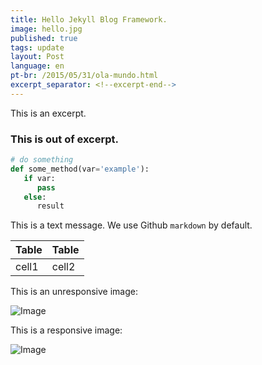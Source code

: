 ```yaml
---
title: Hello Jekyll Blog Framework.
image: hello.jpg
published: true
tags: update
layout: Post
language: en
pt-br: /2015/05/31/ola-mundo.html
excerpt_separator: <!--excerpt-end-->
---
```


This is an excerpt.
<!--excerpt-end--> 

### This is out of excerpt.

``` python
# do something
def some_method(var='example'):
   if var:
      pass
   else:
      result
```
This is a text message. We use Github `markdown` by default. 

| Table | Table |
| ----- | ----- |
| cell1 | cell2 |

This is an unresponsive image:

![Image](http://rafael.picanco.nom.br/media/fpe/fpe.jpeg)

This is a responsive image:
<p><img class="img-responsive center-block" src="http://rafael.picanco.nom.br/media/eep/apparatus.jpg" alt="Image" /></p>